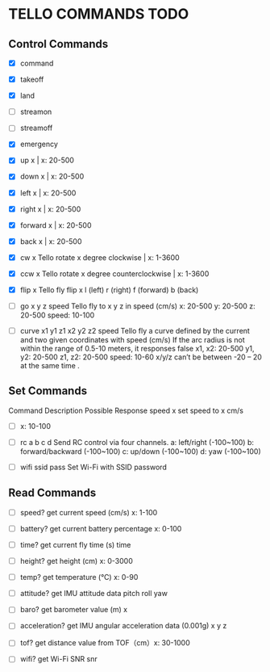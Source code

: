 # TELLO COMMANDS TODO
## Control Commands

- [x] command 
- [x] takeoff
- [x] land
- [ ] streamon 
- [ ] streamoff
- [x] emergency 

- [x] up x | x: 20-500

- [x] down x | x: 20-500

- [x] left x | x: 20-500

- [x] right x | x: 20-500

- [x] forward x | x: 20-500

- [x] back x | x: 20-500

- [x] cw x Tello rotate x degree clockwise | x: 1-3600

- [x] ccw x Tello rotate x degree counterclockwise | x: 1-3600

- [x] flip x Tello fly flip x
l (left)
r (right)
f (forward)
b (back)

- [ ] go x y z speed Tello fly to x y z in speed (cm/s)
x: 20-500
y: 20-500
z: 20-500
speed: 10-100

- [ ] curve x1 y1 z1 x2 y2 z2 speed Tello fly a curve defined by the
current and two given coordinates
with speed (cm/s)
If the arc radius is not within
the range of 0.5-10 meters, it
responses false
x1, x2: 20-500
y1, y2: 20-500
z1, z2: 20-500
speed: 10-60
x/y/z can’t be between -20 – 20 at
the same time .

## Set Commands

Command Description Possible Response
speed x set speed to x cm/s
- [ ] x: 10-100

- [ ] rc a b c d Send RC control via four channels.
a: left/right (-100~100)
b: forward/backward (-100~100)
c: up/down (-100~100)
d: yaw (-100~100)

- [ ] wifi ssid pass Set Wi-Fi with SSID password

## Read Commands

- [ ] speed? get current speed (cm/s) x: 1-100

- [ ] battery? get current battery percentage x: 0-100

- [ ] time? get current fly time (s) time

- [ ] height? get height (cm) x: 0-3000

- [ ] temp? get temperature (℃) x: 0-90

- [ ] attitude? get IMU attitude data pitch roll yaw

- [ ] baro? get barometer value (m) x

- [ ] acceleration? get IMU angular acceleration data (0.001g) x y z

- [ ] tof? get distance value from TOF（cm）x: 30-1000

- [ ] wifi? get Wi-Fi SNR snr